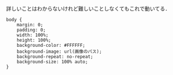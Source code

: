 <!-- title:CSS：横幅めいいっぱいの背景画像をbodyに指定する -->
詳しいことはわからないけれど難しいことしなくてもこれで動いてる．

```css:
body {
    margin: 0;
    padding: 0;
    width: 100%;
    height: 100%;
    background-color: #FFFFFF;
    background-image: url(画像のパス);
    background-repeat: no-repeat;
    background-size: 100% auto;
}
```
